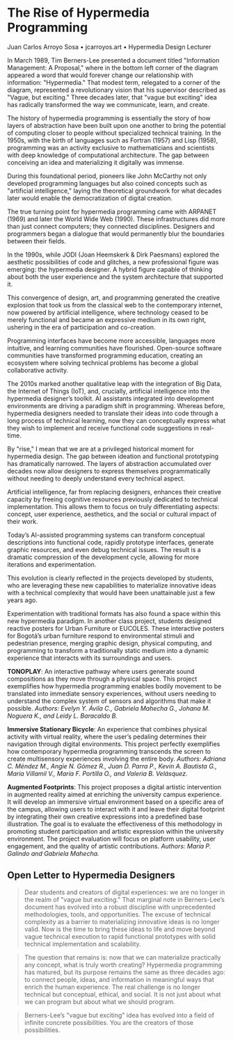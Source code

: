 # The Rise of Hypermedia Programming  

Juan Carlos Arroyo Sosa • jcarroyos.art • Hypermedia Design Lecturer  

In March 1989, Tim Berners-Lee presented a document titled "Information Management: A Proposal," where in the bottom left corner of the diagram appeared a word that would forever change our relationship with information: "Hypermedia." That modest term, relegated to a corner of the diagram, represented a revolutionary vision that his supervisor described as "Vague, but exciting." Three decades later, that "vague but exciting" idea has radically transformed the way we communicate, learn, and create.  

The history of hypermedia programming is essentially the story of how layers of abstraction have been built upon one another to bring the potential of computing closer to people without specialized technical training. In the 1950s, with the birth of languages such as Fortran (1957) and Lisp (1958), programming was an activity exclusive to mathematicians and scientists with deep knowledge of computational architecture. The gap between conceiving an idea and materializing it digitally was immense.  

During this foundational period, pioneers like John McCarthy not only developed programming languages but also coined concepts such as "artificial intelligence," laying the theoretical groundwork for what decades later would enable the democratization of digital creation.  

The true turning point for hypermedia programming came with ARPANET (1969) and later the World Wide Web (1990). These infrastructures did more than just connect computers; they connected disciplines. Designers and programmers began a dialogue that would permanently blur the boundaries between their fields.  

In the 1990s, while JODI (Joan Heemskerk & Dirk Paesmans) explored the aesthetic possibilities of code and glitches, a new professional figure was emerging: the hypermedia designer. A hybrid figure capable of thinking about both the user experience and the system architecture that supported it.  

This convergence of design, art, and programming generated the creative explosion that took us from the classical web to the contemporary internet, now powered by artificial intelligence, where technology ceased to be merely functional and became an expressive medium in its own right, ushering in the era of participation and co-creation.  

Programming interfaces have become more accessible, languages more intuitive, and learning communities have flourished. Open-source software communities have transformed programming education, creating an ecosystem where solving technical problems has become a global collaborative activity.  

The 2010s marked another qualitative leap with the integration of Big Data, the Internet of Things (IoT), and, crucially, artificial intelligence into the hypermedia designer’s toolkit. AI assistants integrated into development environments are driving a paradigm shift in programming. Whereas before, hypermedia designers needed to translate their ideas into code through a long process of technical learning, now they can conceptually express what they wish to implement and receive functional code suggestions in real-time.  

By "rise," I mean that we are at a privileged historical moment for hypermedia design. The gap between ideation and functional prototyping has dramatically narrowed. The layers of abstraction accumulated over decades now allow designers to express themselves programmatically without needing to deeply understand every technical aspect.  

Artificial intelligence, far from replacing designers, enhances their creative capacity by freeing cognitive resources previously dedicated to technical implementation. This allows them to focus on truly differentiating aspects: concept, user experience, aesthetics, and the social or cultural impact of their work.  

Today’s AI-assisted programming systems can transform conceptual descriptions into functional code, rapidly prototype interfaces, generate graphic resources, and even debug technical issues. The result is a dramatic compression of the development cycle, allowing for more iterations and experimentation.  

This evolution is clearly reflected in the projects developed by students, who are leveraging these new capabilities to materialize innovative ideas with a technical complexity that would have been unattainable just a few years ago.  


Experimentation with traditional formats has also found a space within this new hypermedia paradigm. In another class project, students designed reactive posters for Urban Furniture or EUCOLES. These interactive posters for Bogotá’s urban furniture respond to environmental stimuli and pedestrian presence, merging graphic design, physical computing, and programming to transform a traditionally static medium into a dynamic experience that interacts with its surroundings and users. 

**TONOPLAY**: An interactive pathway where users generate sound compositions as they move through a physical space. This project exemplifies how hypermedia programming enables bodily movement to be translated into immediate sensory experiences, without users needing to understand the complex system of sensors and algorithms that make it possible. *Authors: Evelyn Y. Ávila C., Gabriela Mahecha G., Johana M. Noguera K., and Leidy L. Baracaldo B.*  

**Immersive Stationary Bicycle**: An experience that combines physical activity with virtual reality, where the user’s pedaling determines their navigation through digital environments. This project perfectly exemplifies how contemporary hypermedia programming transcends the screen to create multisensory experiences involving the entire body. *Authors: Adriana C. Méndez M., Angie N. Gómez R., Juan D. Parra P., Kevin A. Bautista G., María Villamil V., María F. Portilla O., and Valeria B. Velásquez.*

**Augmented Footprints**: This project proposes a digital artistic intervention in augmented reality aimed at enriching the university campus experience. It will develop an immersive virtual environment based on a specific area of the campus, allowing users to interact with it and leave their digital footprint by integrating their own creative expressions into a predefined base illustration. The goal is to evaluate the effectiveness of this methodology in promoting student participation and artistic expression within the university environment. The project evaluation will focus on platform usability, user engagement, and the quality of artistic contributions. *Authors: María P. Galindo and Gabriela Mahecha.*

## Open Letter to Hypermedia Designers  

> Dear students and creators of digital experiences: we are no longer in the realm of "vague but exciting." That marginal note in Berners-Lee’s document has evolved into a robust discipline with unprecedented methodologies, tools, and opportunities.  The excuse of technical complexity as a barrier to materializing innovative ideas is no longer valid. Now is the time to bring these ideas to life and move beyond vague technical execution to rapid functional prototypes with solid technical implementation and scalability.  

> The question that remains is: now that we can materialize practically any concept, what is truly worth creating? Hypermedia programming has matured, but its purpose remains the same as three decades ago: to connect people, ideas, and information in meaningful ways that enrich the human experience. The real challenge is no longer technical but conceptual, ethical, and social. It is not just about what we can program but about what we should program.  

> Berners-Lee’s "vague but exciting" idea has evolved into a field of infinite concrete possibilities. You are the creators of those possibilities.

